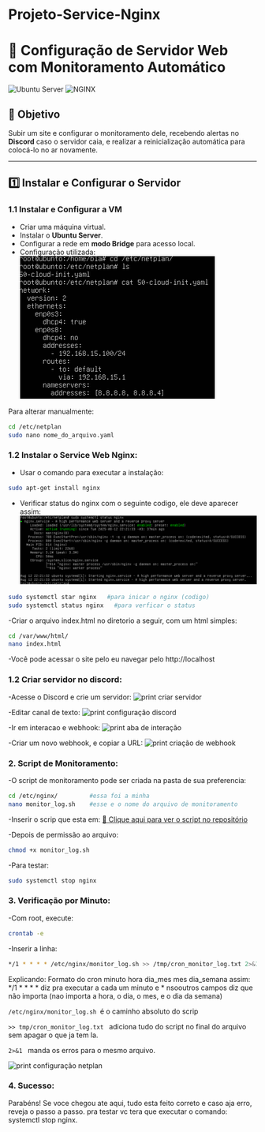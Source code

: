 # Projeto-Service-Nginx

# 📌 Configuração de Servidor Web com Monitoramento Automático

![Ubuntu Server](https://img.shields.io/badge/Ubuntu_Server-E95420?style=for-the-badge&logo=ubuntu&logoColor=white)
![NGINX](https://img.shields.io/badge/NGINX-009639?style=for-the-badge&logo=nginx&logoColor=white)

## 🎯 Objetivo
Subir um site e configurar o monitoramento dele, recebendo alertas no **Discord** caso o servidor caia, e realizar a reinicialização automática para colocá-lo no ar novamente.

---

## 1️⃣ Instalar e Configurar o Servidor

### 1.1 Instalar e Configurar a VM
- Criar uma máquina virtual.
- Instalar o **Ubuntu Server**.
- Configurar a rede em **modo Bridge** para acesso local.
- Configuração utilizada:  
![print configuração netplan](imagens/netplan.png)

Para alterar manualmente:
```bash
cd /etc/netplan
sudo nano nome_do_arquivo.yaml
```
### 1.2 Instalar o Service Web Nginx:
- Usar o comando para executar a instalação:
```bash
sudo apt-get install nginx
```
- Verificar status do nginx com o seguinte codigo, ele deve aparecer assim:
![print status nginx](imagens/status-nginx.png)
```bash
sudo systemctl star nginx   #para inicar o nginx (codigo)
sudo systemctl status nginx   #para verficar o status 
```
-Criar o arquivo index.html no diretorio a seguir, com um html simples:
```bash
cd /var/www/html/
nano index.html
```
-Você pode acessar o site pelo eu navegar pelo http://localhost

### 1.2 Criar servidor no discord:
-Acesse o Discord e crie um servidor:
![print criar servidor](imagens/cria-servidor.png)

-Editar canal de texto:
![print configuração discord](imagens/configuracao-do-canal.png)

-Ir em interacao e webhook:
![print aba de interação](imagens/interacao.png)

-Criar um novo webhook, e copiar a URL:
![print criação de webhook](imagens/cria-webhook.png)

### 2. Script de Monitoramento:
-O script de monitoramento pode ser criada na pasta de sua preferencia:
```bash
cd /etc/nginx/         #essa foi a minha
nano monitor_log.sh    #esse e o nome do arquivo de monitoramento
```
-Inserir o scrip que esta em:
[📄 Clique aqui para ver o script no repositório](https://github.com/ana-bia07/Projeto-Service-Nginx/blob/master/monitor_log.sh)

-Depois de permissão ao arquivo:
```bash
chmod +x monitor_log.sh
```
-Para testar:
```bash
sudo systemctl stop nginx
```
### 3. Verificação por Minuto:
-Com root, execute:
```bash
crontab -e
```

-Inserir a linha:
```bash
*/1 * * * * /etc/nginx/monitor_log.sh >> /tmp/cron_monitor_log.txt 2>&1
```
Explicando:
Formato do cron minuto hora dia_mes mes dia_semana assim: */1 * * * * diz pra executar a cada um minuto e * nsooutros campos diz que não importa (nao importa a hora, o dia, o mes, e o dia da semana)

```/etc/nginx/monitor_log.sh ```é o caminho absoluto do scrip

```>> tmp/cron_monitor_log.txt ``` adiciona tudo do script no final do arquivo sem apagar o que ja tem la.

```2>&1 ``` manda os erros para o mesmo arquivo.

![print configuração netplan](crontab.png)

### 4. Sucesso:
Parabéns! Se voce chegou ate aqui, tudo esta feito correto e caso aja erro, reveja o passo a passo. pra testar vc tera que executar o comando: systemctl stop nginx.
